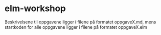 elm-workshop
============

Beskrivelsene til oppgavene ligger i filene på formatet oppgaveX.md, mens startkoden for alle oppgavene ligger i filene på formatet oppgaveX.elm
